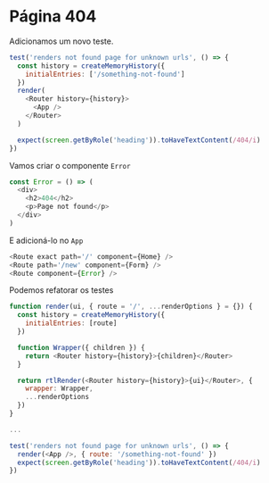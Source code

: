 # Página 404

Adicionamos um novo teste.

```javascript
test('renders not found page for unknown urls', () => {
  const history = createMemoryHistory({
    initialEntries: ['/something-not-found']
  })
  render(
    <Router history={history}>
      <App />
    </Router>
  )

  expect(screen.getByRole('heading')).toHaveTextContent(/404/i)
})
```

Vamos criar o componente `Error`

```javascript
const Error = () => (
  <div>
    <h2>404</h2>
    <p>Page not found</p>
  </div>
)
```

E adicioná-lo no `App`

```javascript
<Route exact path='/' component={Home} />
<Route path='/new' component={Form} />
<Route component={Error} />
```

Podemos refatorar os testes

```javascript
function render(ui, { route = '/', ...renderOptions } = {}) {
  const history = createMemoryHistory({
    initialEntries: [route]
  })

  function Wrapper({ children }) {
    return <Router history={history}>{children}</Router>
  }

  return rtlRender(<Router history={history}>{ui}</Router>, {
    wrapper: Wrapper,
    ...renderOptions
  })
}

...

test('renders not found page for unknown urls', () => {
  render(<App />, { route: '/something-not-found' })
  expect(screen.getByRole('heading')).toHaveTextContent(/404/i)
})
```
